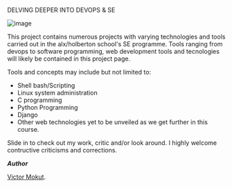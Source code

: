 DELVING DEEPER INTO DEVOPS & SE

![image](https://user-images.githubusercontent.com/29519472/188402047-be713fbd-4896-4775-9e30-39920126a285.png)

This project contains numerous projects with varying technologies and tools carried out in the alx/holberton school's SE programme.
Tools ranging from devops to software programming, web development tools and tecnologies will likely be contained in this project page.

Tools and concepts may include but not limited to:

- Shell bash/Scripting
- Linux system administration
- C programming
- Python Programming
- Django
- Other web technologies yet to be unveiled as we get further in this course.

Slide in to check out my work, critic and/or look around. I highly welcome contructive criticisms and corrections.

***Author***

[Victor Mokut](https://www.linkedin.com/in/victor-mokut/).
